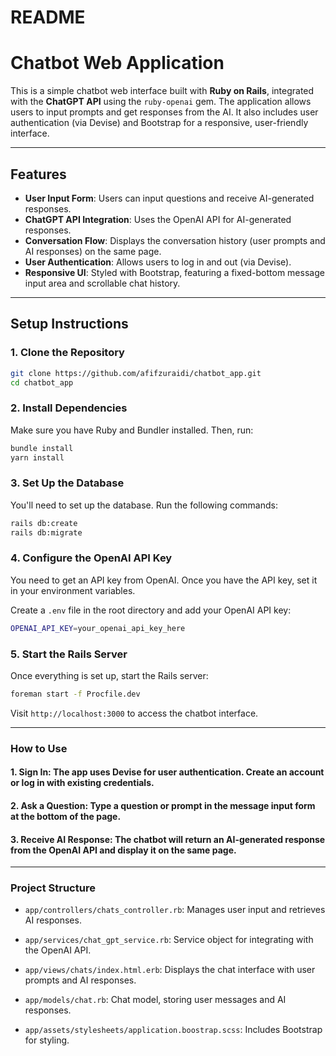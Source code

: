 # README

# Chatbot Web Application

This is a simple chatbot web interface built with **Ruby on Rails**, integrated with the **ChatGPT API** using the `ruby-openai` gem. The application allows users to input prompts and get responses from the AI. It also includes user authentication (via Devise) and Bootstrap for a responsive, user-friendly interface.

---

## Features

- **User Input Form**: Users can input questions and receive AI-generated responses.
- **ChatGPT API Integration**: Uses the OpenAI API for AI-generated responses.
- **Conversation Flow**: Displays the conversation history (user prompts and AI responses) on the same page.
- **User Authentication**: Allows users to log in and out (via Devise).
- **Responsive UI**: Styled with Bootstrap, featuring a fixed-bottom message input area and scrollable chat history.

---

## Setup Instructions

### 1. Clone the Repository

```bash
git clone https://github.com/afifzuraidi/chatbot_app.git
cd chatbot_app
```

### 2. Install Dependencies

Make sure you have Ruby and Bundler installed. Then, run:


```bash
bundle install
yarn install
```
### 3. Set Up the Database

You'll need to set up the database. Run the following commands:


```bash
rails db:create
rails db:migrate
```
### 4. Configure the OpenAI API Key

You need to get an API key from OpenAI. Once you have the API key, set it in your environment variables.

Create a `.env` file in the root directory and add your OpenAI API key:

```bash
OPENAI_API_KEY=your_openai_api_key_here
```
### 5. Start the Rails Server

Once everything is set up, start the Rails server:

```bash
foreman start -f Procfile.dev
```

Visit `http://localhost:3000` to access the chatbot interface.

---

### How to Use

#### 1. **Sign In**: The app uses Devise for user authentication. Create an account or log in with existing credentials.

#### 2. **Ask a Question**: Type a question or prompt in the message input form at the bottom of the page.

#### 3. **Receive AI Response**: The chatbot will return an AI-generated response from the OpenAI API and display it on the same page.

---

### Project Structure

- `app/controllers/chats_controller.rb`: Manages user input and retrieves AI responses.

- `app/services/chat_gpt_service.rb`: Service object for integrating with the OpenAI API.

- `app/views/chats/index.html.erb`: Displays the chat interface with user prompts and AI responses.

- `app/models/chat.rb`: Chat model, storing user messages and AI responses.

- `app/assets/stylesheets/application.boostrap.scss`: Includes Bootstrap for styling.

